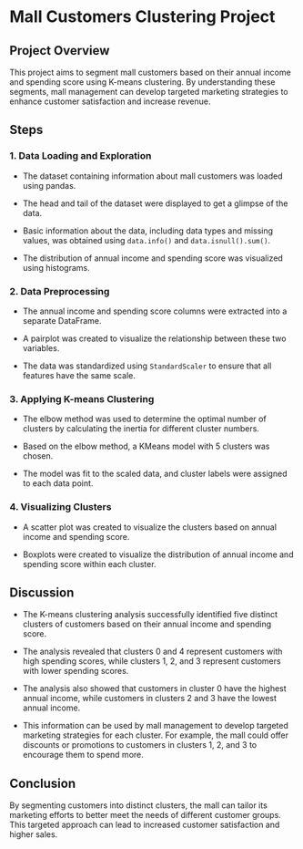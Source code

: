 # Mall Customers Clustering Project

## Project Overview

This project aims to segment mall customers based on their annual income and spending score using K-means clustering. By understanding these segments, mall management can develop targeted marketing strategies to enhance customer satisfaction and increase revenue.

## Steps

### 1. Data Loading and Exploration

- The dataset containing information about mall customers was loaded using pandas.
  
- The head and tail of the dataset were displayed to get a glimpse of the data.
  
- Basic information about the data, including data types and missing values, was obtained using `data.info()` and `data.isnull().sum()`.
  
- The distribution of annual income and spending score was visualized using histograms.

### 2. Data Preprocessing

- The annual income and spending score columns were extracted into a separate DataFrame.
  
- A pairplot was created to visualize the relationship between these two variables.
  
- The data was standardized using `StandardScaler` to ensure that all features have the same scale.

### 3. Applying K-means Clustering

- The elbow method was used to determine the optimal number of clusters by calculating the inertia for different cluster numbers.
  
- Based on the elbow method, a KMeans model with 5 clusters was chosen.
  
- The model was fit to the scaled data, and cluster labels were assigned to each data point.

### 4. Visualizing Clusters

- A scatter plot was created to visualize the clusters based on annual income and spending score.
  
- Boxplots were created to visualize the distribution of annual income and spending score within each cluster.

## Discussion

- The K-means clustering analysis successfully identified five distinct clusters of customers based on their annual income and spending score.
  
- The analysis revealed that clusters 0 and 4 represent customers with high spending scores, while clusters 1, 2, and 3 represent customers with lower spending scores.
  
- The analysis also showed that customers in cluster 0 have the highest annual income, while customers in clusters 2 and 3 have the lowest annual income.
  
- This information can be used by mall management to develop targeted marketing strategies for each cluster. For example, the mall could offer discounts or promotions to customers in clusters 1, 2, and 3 to encourage them to spend more.


## Conclusion

By segmenting customers into distinct clusters, the mall can tailor its marketing efforts to better meet the needs of different customer groups. This targeted approach can lead to increased customer satisfaction and higher sales.


